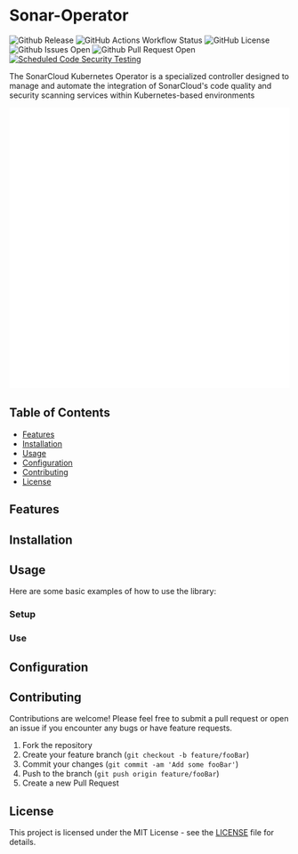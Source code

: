 # Sonar-Operator

![Github Release](https://img.shields.io/github/v/release/pmdevers/Sonarcloud-operator) 
![GitHub Actions Workflow Status](https://img.shields.io/github/actions/workflow/status/pmdevers/Sonarcloud-operator/.github%2Fworkflows%2Fbuild-publish.yml) 
![GitHub License](https://img.shields.io/github/license/pmdevers/Sonarcloud-operator) 
![Github Issues Open](https://img.shields.io/github/issues/pmdevers/Sonarcloud-operator) 
![Github Pull Request Open](https://img.shields.io/github/issues-pr/pmdevers/Sonarcloud-operator) 
[![Scheduled Code Security Testing](https://github.com/pmdevers/Sonarcloud-operator/actions/workflows/security-analysis.yml/badge.svg?event=schedule)](https://github.com/pmdevers/Sonarcloud-operator/actions/workflows/security-analysis.yml)


The SonarCloud Kubernetes Operator is a specialized controller designed to manage and automate the integration of SonarCloud's code quality and security scanning services within Kubernetes-based environments

![Alt text](https://raw.githubusercontent.com/pmdevers/Sonarcloud-operator/master/assets/logo.png "logo")

## Table of Contents

- [Features](#features)
- [Installation](#installation)
- [Usage](#usage)
- [Configuration](#configuration)
- [Contributing](#contributing)
- [License](#license)

## Features


## Installation



## Usage

Here are some basic examples of how to use the library:

### Setup

### Use

## Configuration

## Contributing

Contributions are welcome! Please feel free to submit a pull request or open an issue if you encounter any bugs or have feature requests.

1. Fork the repository
2. Create your feature branch (`git checkout -b feature/fooBar`)
3. Commit your changes (`git commit -am 'Add some fooBar'`)
4. Push to the branch (`git push origin feature/fooBar`)
5. Create a new Pull Request

## License

This project is licensed under the MIT License - see the [LICENSE](LICENSE) file for details.
